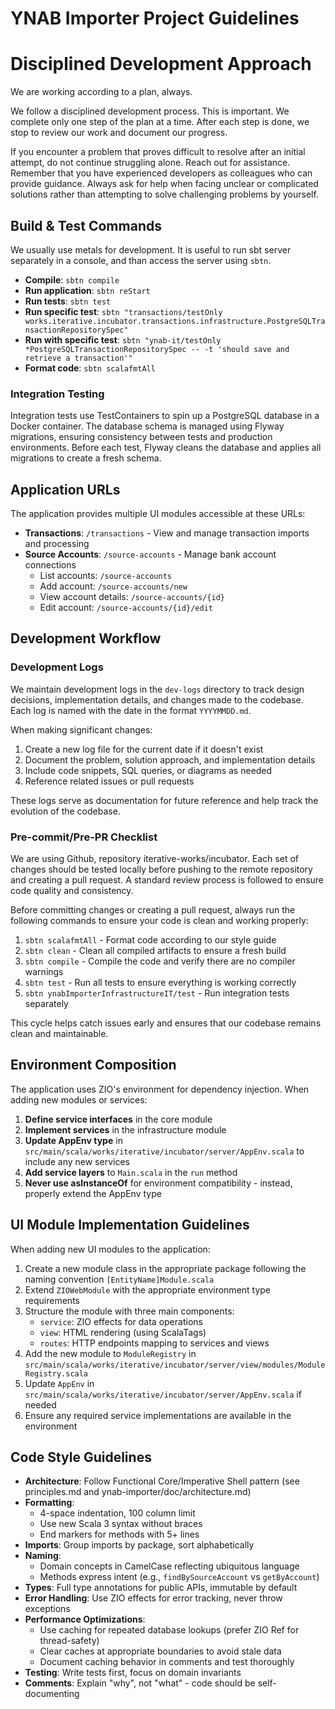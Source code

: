 # YNAB Importer Project Guidelines

# Disciplined Development Approach

We are working according to a plan, always.

We follow a disciplined development process. This is important. We complete only one step of the plan at a time. After each step is done, we stop to review our work and document our progress.

If you encounter a problem that proves difficult to resolve after an initial attempt, do not continue struggling alone. Reach out for assistance. Remember that you have experienced developers as colleagues who can provide guidance. Always ask for help when facing unclear or complicated solutions rather than attempting to solve challenging problems by yourself.

## Build & Test Commands

We usually use metals for development. It is useful to run sbt server separately in a console, and than access the server using `sbtn`.

- **Compile**: `sbtn compile`
- **Run application**: `sbtn reStart`
- **Run tests**: `sbtn test`
- **Run specific test**: `sbtn "transactions/testOnly works.iterative.incubator.transactions.infrastructure.PostgreSQLTransactionRepositorySpec"`
- **Run with specific test**: `sbtn "ynab-it/testOnly *PostgreSQLTransactionRepositorySpec -- -t 'should save and retrieve a transaction'"`
- **Format code**: `sbtn scalafmtAll`

### Integration Testing

Integration tests use TestContainers to spin up a PostgreSQL database in a Docker container. The database schema is managed using Flyway migrations, ensuring consistency between tests and production environments. Before each test, Flyway cleans the database and applies all migrations to create a fresh schema.

## Application URLs

The application provides multiple UI modules accessible at these URLs:

- **Transactions**: `/transactions` - View and manage transaction imports and processing
- **Source Accounts**: `/source-accounts` - Manage bank account connections
  - List accounts: `/source-accounts`
  - Add account: `/source-accounts/new`
  - View account details: `/source-accounts/{id}`
  - Edit account: `/source-accounts/{id}/edit`

## Development Workflow

### Development Logs

We maintain development logs in the `dev-logs` directory to track design decisions, implementation details, and changes made to the codebase. Each log is named with the date in the format `YYYYMMDD.md`.

When making significant changes:
1. Create a new log file for the current date if it doesn't exist
2. Document the problem, solution approach, and implementation details
3. Include code snippets, SQL queries, or diagrams as needed
4. Reference related issues or pull requests

These logs serve as documentation for future reference and help track the evolution of the codebase.

### Pre-commit/Pre-PR Checklist

We are using Github, repository iterative-works/incubator. Each set of changes should be tested locally before pushing to the remote repository and creating a pull request. A standard review process is followed to ensure code quality and consistency.

Before committing changes or creating a pull request, always run the following commands to ensure your code is clean and working properly:

1. `sbtn scalafmtAll` - Format code according to our style guide
2. `sbtn clean` - Clean all compiled artifacts to ensure a fresh build
3. `sbtn compile` - Compile the code and verify there are no compiler warnings
4. `sbtn test` - Run all tests to ensure everything is working correctly
5. `sbtn ynabImporterInfrastructureIT/test` - Run integration tests separately

This cycle helps catch issues early and ensures that our codebase remains clean and maintainable.

## Environment Composition

The application uses ZIO's environment for dependency injection. When adding new modules or services:

1. **Define service interfaces** in the core module
2. **Implement services** in the infrastructure module
3. **Update AppEnv type** in `src/main/scala/works/iterative/incubator/server/AppEnv.scala` to include any new services
4. **Add service layers** to `Main.scala` in the `run` method
5. **Never use asInstanceOf** for environment compatibility - instead, properly extend the AppEnv type

## UI Module Implementation Guidelines

When adding new UI modules to the application:

1. Create a new module class in the appropriate package following the naming convention `[EntityName]Module.scala`
2. Extend `ZIOWebModule` with the appropriate environment type requirements
3. Structure the module with three main components:
   - `service`: ZIO effects for data operations
   - `view`: HTML rendering (using ScalaTags)
   - `routes`: HTTP endpoints mapping to services and views
4. Add the new module to `ModuleRegistry` in `src/main/scala/works/iterative/incubator/server/view/modules/ModuleRegistry.scala`
5. Update `AppEnv` in `src/main/scala/works/iterative/incubator/server/AppEnv.scala` if needed
6. Ensure any required service implementations are available in the environment

## Code Style Guidelines
- **Architecture**: Follow Functional Core/Imperative Shell pattern (see principles.md and ynab-importer/doc/architecture.md)
- **Formatting**:
  - 4-space indentation, 100 column limit
  - Use new Scala 3 syntax without braces
  - End markers for methods with 5+ lines
- **Imports**: Group imports by package, sort alphabetically
- **Naming**:
  - Domain concepts in CamelCase reflecting ubiquitous language
  - Methods express intent (e.g., `findBySourceAccount` vs `getByAccount`)
- **Types**: Full type annotations for public APIs, immutable by default
- **Error Handling**: Use ZIO effects for error tracking, never throw exceptions
- **Performance Optimizations**:
  - Use caching for repeated database lookups (prefer ZIO Ref for thread-safety)
  - Clear caches at appropriate boundaries to avoid stale data
  - Document caching behavior in comments and test thoroughly
- **Testing**: Write tests first, focus on domain invariants
- **Comments**: Explain "why", not "what" - code should be self-documenting
